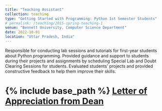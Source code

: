 ```yaml
---
title: "Teaching Assistant"
collection: teaching
type: "Getting Started with Programming: Python 1st Semester Students"
# permalink: /teaching/2015-spring-teaching-1
venue: "Bennett University, Computer Science Department"
date: 2022-10-01
location: "Uttar Pradesh, India"
---
```


Responsible for conducting lab sessions and tutorials for first-year students about Python programming. Provided guidance and support to students during their projects and assignments by scheduling Special Lab and Doubt Clearing Sessions for students. Evaluated students’ projects and provided constructive feedback to help them improve their skills.

{% include base_path %}
[Letter of Appreciation from Dean](https://atindra305.github.io/files/Atindra_Shekhar_TA_Appreciation.pdf)
======

<!-- Heading 1
======

Heading 2
======

Heading 3
====== -->
